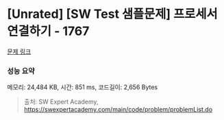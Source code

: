 # [Unrated] [SW Test 샘플문제] 프로세서 연결하기 - 1767 

[문제 링크](https://swexpertacademy.com/main/code/problem/problemDetail.do?contestProbId=AV4suNtaXFEDFAUf) 

### 성능 요약

메모리: 24,484 KB, 시간: 851 ms, 코드길이: 2,656 Bytes



> 출처: SW Expert Academy, https://swexpertacademy.com/main/code/problem/problemList.do